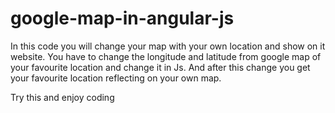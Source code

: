 # google-map-in-angular-js

In this code you will change your map with your own location and show on it website. 
You have to change the longitude and latitude from google map of your favourite location and change it in Js.
And after this change you get your favourite location reflecting on your own map.

Try this and enjoy coding 
